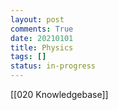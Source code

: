```yaml
---
layout: post
comments: True
date: 20210101
title: Physics
tags: []
status: in-progress
---
```


[[020 Knowledgebase]]
